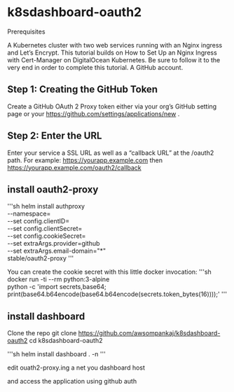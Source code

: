 # k8sdashboard-oauth2

Prerequisites

A Kubernetes cluster with two web services running with an Nginx ingress and Let’s Encrypt. This tutorial builds on How to Set Up an Nginx Ingress with Cert-Manager on DigitalOcean Kubernetes. Be sure to follow it to the very end in order to complete this tutorial.
A GitHub account.

## Step 1: Creating the GitHub Token
Create a GitHub OAuth 2 Proxy token either via your org’s GitHub setting page or your https://github.com/settings/applications/new .

## Step 2: Enter the URL
Enter your service a SSL URL as well as a “callback URL” at  the /oauth2 path. For example: https://yourapp.example.com then https://yourapp.example.com/oauth2/callback


## install oauth2-proxy

'''sh
helm install authproxy \
    --namespace=<Namespace> \
    --set config.clientID=<Client ID> \
    --set config.clientSecret=<Client Secret> \
    --set config.cookieSecret=<CookieSecret> \
    --set extraArgs.provider=github \
    --set extraArgs.email-domain="*" \
    stable/oauth2-proxy 
'''

You can create the cookie secret with this little docker invocation:
'''sh
docker run -ti --rm python:3-alpine \
    python -c 'import secrets,base64; print(base64.b64encode(base64.b64encode(secrets.token_bytes(16))));'
'''
## install dashboard

Clone the repo
git clone https://github.com/awsompankaj/k8sdashboard-oauth2
cd k8sdashboard-oauth2

'''sh
helm install dashboard . -n <namespace>
'''

edit ouath2-proxy.ing a net you dashboard host

and access the application using github auth



